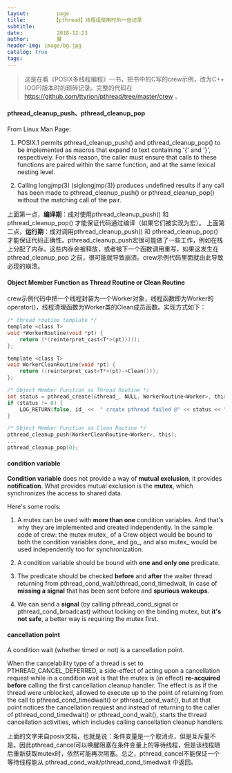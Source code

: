 ```yaml
---
layout:         page
title:         【pthread】线程组使用时的一些记录
subtitle:       
date:           2018-12-23
author:         翼
header-img: image/bg.jpg
catalog: true
tags:
---
```


> 这是在看《POSIX多线程编程》一书，把书中的C写的crew示例，改为C++(OOP)版本时的琐碎记录。完整的代码在 https://github.com/ttyrion/pthread/tree/master/crew 。


#### pthread_cleanup_push、pthread_cleanup_pop
From Linux Man Page: 
1. POSIX.1 permits pthread_cleanup_push() and pthread_cleanup_pop() to be implemented as macros that expand to text containing '{' and '}', respectively.  For this reason, the caller must ensure that calls to these functions are paired within the same function, and at the same lexical nesting level.

2. Calling longjmp(3) (siglongjmp(3)) produces undefined results if any call has been made to pthread_cleanup_push() or pthread_cleanup_pop() without the matching call of the pair.

上面第一点，**编译期**：成对使用pthread_cleanup_push() 和 pthread_cleanup_pop() 才能保证代码通过编译（如果它们被实现为宏）。
上面第二点，**运行期**：成对调用pthread_cleanup_push() 和 pthread_cleanup_pop() 才能保证代码正确性。pthread_cleanup_push宏很可能做了一些工作，例如在栈上分配了内存。这些内存会被释放，或者被下一个函数调用重写，如果这发生在 pthread_cleanup_pop 之前，很可能就导致崩溃。crew示例代码里面就由此导致必现的崩溃。

#### Object Member Function as Thread Routine or Clean Routine
crew示例代码中把一个线程封装为一个Worker对象，线程函数即为Worker的operator()，线程清理函数为Worker类的Clean成员函数。实现方式如下：

```C
/* thread routine template */
template <class T>
void *WorkerRoutine(void *pt) {
    return (*(reinterpret_cast<T*>(pt)))();
};

template <class T>
void WorkerCleanRoutine(void *pt) {
    return ((reinterpret_cast<T*>(pt)->Clean()));
};

/* Object Member Function as Thread Routine */
int status = pthread_create(&thread_, NULL, WorkerRoutine<Worker>, this);
if (status != 0) {
    LOG_RETURN(false, id_ <<  " create pthread failed @" << status << ".");
}

/* Object Member Function as Clean Routine */
pthread_cleanup_push(WorkerCleanRoutine<Worker>, this);
...
pthread_cleanup_pop(0);

```

#### condition variable
**Condition variable** does not provide a way of **mutual exclusion**, it provides **notification**. What provides mutual exclusion is the **mutex**, which synchronizes the access to shared data. 

Here's some rools:
1. A mutex can be used with **more than one** condition variables. And that's why they are implemented and created independently. In the sample code of crew: the mutex mutex_ of a Crew object would be bound to both the condition variables done_ and go_, and also mutex_ would be used independently too for synchronization.

2. A condition variable should be bound with **one and only one** predicate. 

3. The predicate should be checked **before** and **after** the waiter thread returning from pthread_cond_wait/pthread_cond_timedwait, in case of **missing a signal** that has been sent before and **spurious wakeups**.

4. We can send a **signal** (by calling pthread_cond_signal or pthread_cond_broadcast) without locking on the binding mutex, but **it's not safe**, a better way is requiring the mutex first.


#### cancellation point
A condition wait (whether timed or not) is a cancellation point.

When the cancelability type of a thread is set to PTHREAD_CANCEL_DEFERRED, a side-effect of acting upon a cancellation request while in a condition wait is that the mutex is (in effect) **re-acquired before** calling the first cancellation cleanup handler. The effect is as if the thread were unblocked, allowed to execute up to the point of returning from the call to pthread_cond_timedwait() or pthread_cond_wait(), but at that point notices the cancellation request and instead of returning to the caller of pthread_cond_timedwait() or pthread_cond_wait(), starts the thread cancellation activities, which includes calling cancellation cleanup handlers.

上面的文字来自posix文档，也就是说：条件变量是一个取消点，但是互斥量不是。因此pthread_cancel可以唤醒阻塞在条件变量上的等待线程，但是该线程随后重新获取mutex时，依然可能再次阻塞。总之，pthread_cancel不能保证一个等待线程能从 pthread_cond_wait/pthread_cond_timedwait 中返回。

